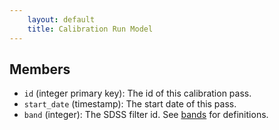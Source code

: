 ```yaml
---
    layout: default
    title: Calibration Run Model
---
```


Members
-------

* `id` (integer primary key): The id of this calibration pass.
* `start_date` (timestamp): The start date of this pass.
* `band` (integer): The SDSS filter id. See [bands](/bands.html) for
  definitions.
